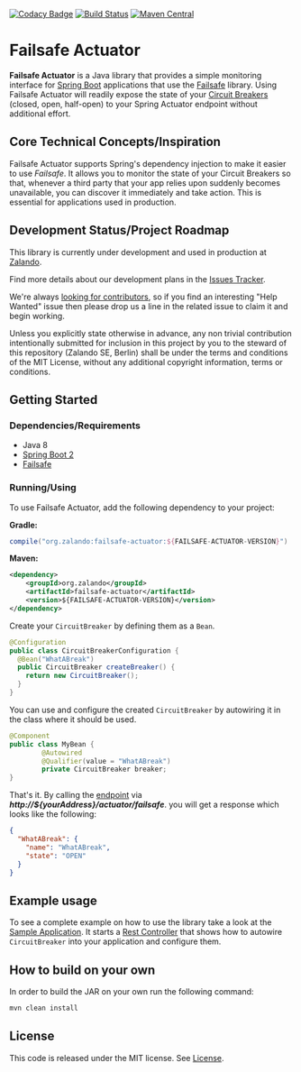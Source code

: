 [![Codacy Badge](https://api.codacy.com/project/badge/Grade/97639870e76546cab6fd2597c583c0b1)](https://www.codacy.com/app/MALPI/failsafe-actuator?utm_source=github.com&utm_medium=referral&utm_content=zalando-incubator/failsafe-actuator&utm_campaign=badger)
[![Build Status](https://travis-ci.org/zalando/failsafe-actuator.svg?branch=master)](https://travis-ci.org/zalando/failsafe-actuator)
[![Maven Central](https://img.shields.io/maven-central/v/org.zalando/failsafe-actuator.svg)](https://maven-badges.herokuapp.com/maven-central/org.zalando/failsafe-actuator)

# Failsafe Actuator

**Failsafe Actuator** is a Java library that provides a simple monitoring interface for [Spring Boot](https://projects.spring.io/spring-boot/) 
applications that use the [Failsafe](https://github.com/jhalterman/failsafe) library. 
Using Failsafe Actuator will readily expose the state of your [Circuit Breakers](http://martinfowler.com/bliki/CircuitBreaker.html) (closed, open, half-open) 
to your Spring Actuator endpoint without additional effort. 

## Core Technical Concepts/Inspiration

Failsafe Actuator supports Spring's dependency injection to make it easier to use *Failsafe*. 
It allows you to monitor the state of your Circuit Breakers so that, whenever a third party that your app relies upon 
suddenly becomes unavailable, you can discover it immediately and take action. This is essential for applications used in production.

## Development Status/Project Roadmap
This library is currently under development and used in production at [Zalando](https://jobs.zalando.com/tech/). 

Find more details about our development plans in the [Issues Tracker](https://github.com/zalando-incubator/failsafe-actuator/issues). 

We're always [looking for contributors](https://github.com/zalando-incubator/failsafe-actuator/blob/master/CONTRIBUTIONS.md), 
so if you find an interesting "Help Wanted" issue then please drop us a line in the related issue to claim it and begin working.

Unless you explicitly state otherwise in advance, any non trivial contribution intentionally submitted for inclusion in this project by you to the steward of this repository (Zalando SE, Berlin) shall be under the terms and conditions of the MIT License, without any additional copyright information, terms or conditions.

## Getting Started

### Dependencies/Requirements
* Java 8
* [Spring Boot 2](http://projects.spring.io/spring-boot/) 
* [Failsafe](https://github.com/jhalterman/failsafe)

### Running/Using

To use Failsafe Actuator, add the following dependency to your project:

**Gradle:**
```groovy
compile("org.zalando:failsafe-actuator:${FAILSAFE-ACTUATOR-VERSION}")
```

**Maven:**
```xml
<dependency>
    <groupId>org.zalando</groupId>
    <artifactId>failsafe-actuator</artifactId>
    <version>${FAILSAFE-ACTUATOR-VERSION}</version>
</dependency>
```

Create your `CircuitBreaker` by defining them as a `Bean`.

```java
@Configuration
public class CircuitBreakerConfiguration {
  @Bean("WhatABreak")
  public CircuitBreaker createBreaker() {
    return new CircuitBreaker();
  }
}
```

You can use and configure the created `CircuitBreaker` by autowiring it in the class where it should be used.


```java
@Component
public class MyBean {
        @Autowired
        @Qualifier(value = "WhatABreak")
        private CircuitBreaker breaker;
}
```

That's it. By calling the [endpoint](http://docs.spring.io/spring-boot/docs/current/reference/html/production-ready-endpoints.html) via _**http://${yourAddress}/actuator/failsafe**_.
you will get a response which looks like the following:


```json
{
  "WhatABreak": {
    "name": "WhatABreak",
    "state": "OPEN"
  }
}
```

## Example usage

To see a complete example on how to use the library take a look at the
[Sample Application](src/test/java/org/zalando/failsafeactuator/sample/SampleApplication.java).
It starts a [Rest Controller](src/test/java/org/zalando/failsafeactuator/sample/SampleController.java)
that shows how to autowire `CircuitBreaker` into your application
and configure them.

## How to build on your own

In order to build the JAR on your own run the following command:

```bash
mvn clean install
```

## License

This code is released under the MIT license. See [License](LICENSE).
